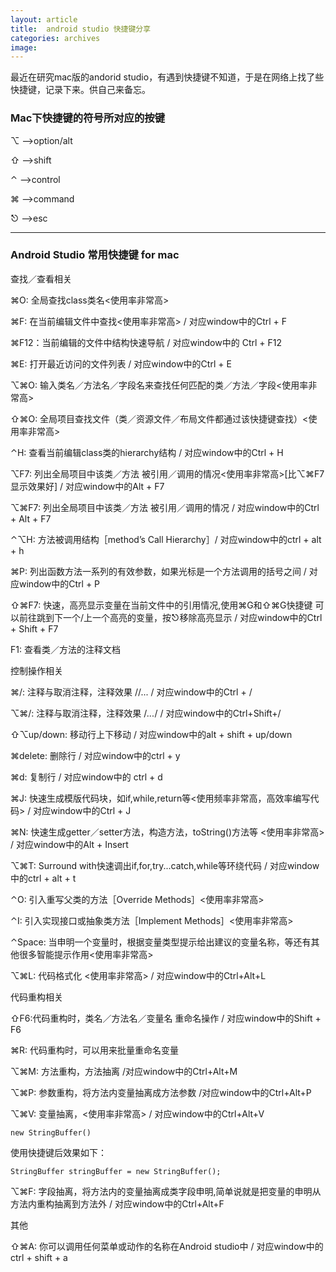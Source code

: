 ```yaml
---
layout: article
title:  android studio 快捷键分享
categories: archives
image:
---
```


最近在研究mac版的andorid studio，有遇到快捷键不知道，于是在网络上找了些快捷键，记录下来。供自己来备忘。

### Mac下快捷键的符号所对应的按键

⌥ —>option/alt

⇧ —>shift

⌃ —>control

⌘ —>command

⎋ —>esc

------------------------------------------------------

### Android Studio 常用快捷键 for mac

查找／查看相关

⌘O: 全局查找class类名<使用率非常高>

⌘F: 在当前编辑文件中查找<使用率非常高> / 对应window中的Ctrl + F

⌘F12：当前编辑的文件中结构快速导航 / 对应window中的 Ctrl + F12

⌘E: 打开最近访问的文件列表 / 对应window中的Ctrl + E

⌥⌘O: 输入类名／方法名／字段名来查找任何匹配的类／方法／字段<使用率非常高>

⇧⌘O: 全局项目查找文件（类／资源文件／布局文件都通过该快捷键查找）<使用率非常高>

⌃H: 查看当前编辑class类的hierarchy结构 / 对应window中的Ctrl + H

⌥F7: 列出全局项目中该类／方法 被引用／调用的情况<使用率非常高>[比⌥⌘F7显示效果好] / 对应window中的Alt + F7

⌥⌘F7: 列出全局项目中该类／方法 被引用／调用的情况 / 对应window中的Ctrl + Alt + F7

⌃⌥H: 方法被调用结构［method’s Call Hierarchy］/ 对应window中的ctrl + alt + h

⌘P: 列出函数方法一系列的有效参数，如果光标是一个方法调用的括号之间 / 对应window中的Ctrl + P

⇧⌘F7: 快速，高亮显示变量在当前文件中的引用情况,使用⌘G和⇧⌘G快捷键 可以前往跳到下一个/上一个高亮的变量，按⎋移除高亮显示 / 对应window中的Ctrl + Shift + F7

F1: 查看类／方法的注释文档



控制操作相关

⌘/: 注释与取消注释，注释效果 //... / 对应window中的Ctrl + /

⌥⌘/: 注释与取消注释，注释效果 /*...*/ / 对应window中的Ctrl+Shift+/

⇧⌥up/down: 移动行上下移动 / 对应window中的alt + shift + up/down

⌘delete: 删除行 / 对应window中的ctrl + y

⌘d: 复制行 / 对应window中的 ctrl + d

⌘J: 快速生成模版代码块，如if,while,return等<使用频率非常高，高效率编写代码> / 对应window中的Ctrl + J

⌘N: 快速生成getter／setter方法，构造方法，toString()方法等 <使用率非常高> / 对应window中的Alt + Insert

⌥⌘T: Surround with快速调出if,for,try...catch,while等环绕代码 / 对应window中的ctrl + alt + t

⌃O: 引入重写父类的方法［Override Methods］<使用率非常高>

⌃I: 引入实现接口或抽象类方法［Implement Methods］<使用率非常高>

⌃Space: 当申明一个变量时，根据变量类型提示给出建议的变量名称，等还有其他很多智能提示作用<使用率非常高>

⌥⌘L: 代码格式化 <使用率非常高> / 对应window中的Ctrl+Alt+L



代码重构相关

⇧F6:代码重构时，类名／方法名／变量名 重命名操作 / 对应window中的Shift + F6

⌘R: 代码重构时，可以用来批量重命名变量

⌥⌘M: 方法重构，方法抽离 /对应window中的Ctrl+Alt+M

⌥⌘P: 参数重构，将方法内变量抽离成方法参数 /对应window中的Ctrl+Alt+P

⌥⌘V: 变量抽离，<使用率非常高> / 对应window中的Ctrl+Alt+V

    new StringBuffer()

使用快捷键后效果如下：

    StringBuffer stringBuffer = new StringBuffer();

⌥⌘F: 字段抽离，将方法内的变量抽离成类字段申明,简单说就是把变量的申明从方法内重构抽离到方法外 / 对应window中的Ctrl+Alt+F



其他

⇧⌘A: 你可以调用任何菜单或动作的名称在Android studio中 / 对应window中的ctrl + shift + a